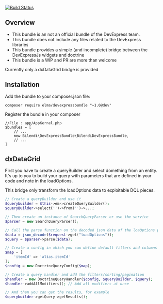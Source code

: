 [![Build Status](https://circleci.com/gh/Elma/DevExpressBundle.png?style=shield&circle-token=68c368dfa20dfcf807557136ea6a555da88c3adf)](https://circleci.com/gh/Elma/DevExpressBundle/tree/master)

## Overview ##

- This bundle is an not an official bundle of the DevExpress team.
- This bundle does not include any files related to the DevExpress libraries
- This bundle provides a simple (and incomplete) bridge between the DevExpressJs widgets and doctrine
- This bundle is a WIP and PR are more than welcome

Currently only a dxDataGrid bridge is provided

## Installation ##
Add the bundle to your composer.json file:
```
composer require elma/devexpressbundle "~1.0@dev"
```
Register the bundle in your composer
```
//File : app/AppKernel.php
$bundles = [
    // ...
    new Bilendi\DevExpressBundle\BilendiDevExpressBundle,
    // ...
]
```
## dxDataGrid ##

First you have to create a queryBuilder and select domething from an entity. It's up to you to build your query with parameters that are defined in your code and note in the loadOptions.

This bridge only transform the loadOptions data to exploitable DQL pieces. 

```php
// Create a queryBuilder and use it
$querybuilder = $this->em->createQueryBuilder();
$queryBuilder->select('')->from('')->...;

// Then create an instance of SearchQueryParser or use the service
$parser = new SearchQueryParser();

// Call the parse function on the decoded json data of the loaOptions provided by the dataGrid custom service load function
$data = json_decode($request->get("loadOptions"));
$query = $parser->parse($data);

// Create a config in which you can define default filters and columns identifier to entity field mapping
$map = [
    'itemId' => 'alias.itemId'
];
$config = new DoctrineQueryConfig($map);

// Create a query handler and add the filters/sorting/pagination
$handler = new DoctrineQueryHandler($config, $queryBuilder, $query);
$handler->addAllModifiers(); // Add all modifiers at once

// And then you can get the results, for example
$querybuilder->getQuery->getResults();
```




